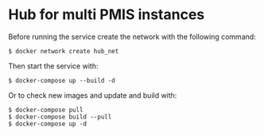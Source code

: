 # Hub for multi PMIS instances

Before running the service create the network with the following command:

    $ docker network create hub_net

Then start the service with:

    $ docker-compose up --build -d

Or to check new images and update and build with:

    $ docker-compose pull
    $ docker-compose build --pull
    $ docker-compose up -d